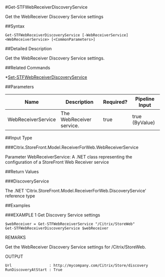 #Get-STFWebReceiverDiscoveryService
Get the WebReceiver Discovery Service settings
##Syntax
```Get-STFWebReceiverDiscoveryService [-WebReceiverService] <WebReceiverService> [<CommonParameters>]
```
##Detailed Description
Get the WebReceiver Discovery Service settings.
##Related Commands
*[Set-STFWebReceiverDiscoveryService](Set-STFWebReceiverDiscoveryService)
##Parameters
|Name|Description|Required?|Pipeline Input||--|--|--|--||WebReceiverService|The WebReceiver service.|true|true (ByValue)|##Input Type
###Citrix.StoreFront.Model.ReceiverForWeb.WebReceiverService
Parameter WebReceiverService: A .NET class representing the configuration of a StoreFront Web Receiver service
##Return Values
###DiscoveryService
The .NET 'Citrix.StoreFront.Model.ReceiverForWeb.DiscoveryService' reference type
##Examples
###EXAMPLE 1 Get Discovery Service settings
```$webReceiver = Get-STFWebReceiverService "/Citrix/StoreWeb"
Get-STFWebReceiverDiscoveryService $webReceiver
```
REMARKS
Get the WebReceiver Discovery Service settings for /Citrix/StoreWeb.
OUTPUT
```Url                 : http://mycompany.com/Citrix/Store/discovery
RunDiscoveryAtStart : True
```
